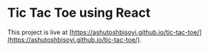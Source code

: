 # Tic Tac Toe using React

This project is live at [https://ashutoshbisoyi.github.io/tic-tac-toe/](https://ashutoshbisoyi.github.io/tic-tac-toe/).
